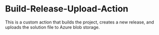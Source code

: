 # Build-Release-Upload-Action
This is a custom action that builds the project, creates a new release, and uploads the solution file to Azure blob storage.
